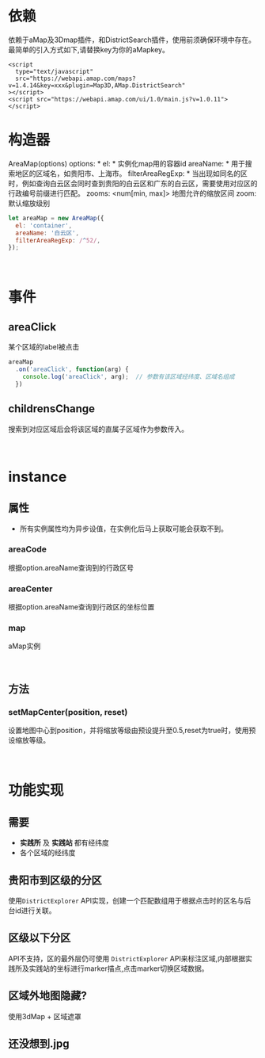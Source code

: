 # 依赖
依赖于aMap及3Dmap插件，和DistrictSearch插件，使用前须确保环境中存在。最简单的引入方式如下,请替换key为你的aMapkey。
```
<script
  type="text/javascript"
  src="https://webapi.amap.com/maps?v=1.4.14&key=xxx&plugin=Map3D,AMap.DistrictSearch"
></script>
<script src="https://webapi.amap.com/ui/1.0/main.js?v=1.0.11"></script>
```
# 构造器
AreaMap(options)
options: *<obj>
  el:  *<str>  实例化map用的容器id
  areaName:  *<str>  用于搜索地区的区域名，如贵阳市、上海市。
  filterAreaRegExp: *<RegExp>  当出现如同名的区时，例如查询白云区会同时查到贵阳的白云区和广东的白云区，需要使用对应区的行政编号前缀进行匹配。
  zooms: <num[min, max]>   地图允许的缩放区间
  zoom: <num>   默认缩放级别

```js
let areaMap = new AreaMap({
  el: 'container',
  areaName: '白云区',
  filterAreaRegExp: /^52/,
});
```

<br>

# 事件
## areaClick
某个区域的label被点击

```js
areaMap
  .on('areaClick', function(arg) {
    console.log('areaClick', arg);  // 参数有该区域经纬度、区域名组成
  })
```

## childrensChange
搜索到对应区域后会将该区域的直属子区域作为参数传入。


<br>

# instance

## 属性
* 所有实例属性均为异步设值，在实例化后马上获取可能会获取不到。

### areaCode
根据option.areaName查询到的行政区号

### areaCenter
根据option.areaName查询到行政区的坐标位置

### map
aMap实例

<br>

## 方法

### setMapCenter(position, reset)
设置地图中心到position，并将缩放等级由预设提升至0.5,reset为true时，使用预设缩放等级。

<br>

# 功能实现

## 需要
* **实践所** 及 **实践站** 都有经纬度
* 各个区域的经纬度

## 贵阳市到区级的分区
使用`DistrictExplorer` API实现，创建一个匹配数组用于根据点击时的区名与后台id进行关联。

## 区级以下分区
API不支持，区的最外层仍可使用 `DistrictExplorer` API来标注区域,内部根据实践所及实践站的坐标进行marker描点,点击marker切换区域数据。

## 区域外地图隐藏?
使用3dMap + 区域遮罩

## 还没想到.jpg